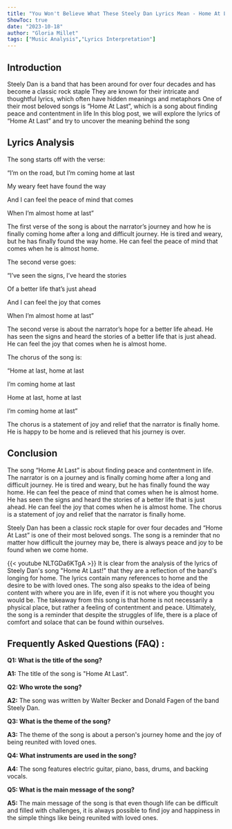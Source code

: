 ```yaml
---
title: "You Won't Believe What These Steely Dan Lyrics Mean - Home At Last!"
ShowToc: true 
date: "2023-10-18"
author: "Gloria Millet" 
tags: ["Music Analysis","Lyrics Interpretation"]
---
```

## Introduction

Steely Dan is a band that has been around for over four decades and has become a classic rock staple They are known for their intricate and thoughtful lyrics, which often have hidden meanings and metaphors One of their most beloved songs is “Home At Last”, which is a song about finding peace and contentment in life In this blog post, we will explore the lyrics of “Home At Last” and try to uncover the meaning behind the song 

## Lyrics Analysis

The song starts off with the verse: 

“I’m on the road, but I’m coming home at last

My weary feet have found the way

And I can feel the peace of mind that comes

When I’m almost home at last”

The first verse of the song is about the narrator’s journey and how he is finally coming home after a long and difficult journey. He is tired and weary, but he has finally found the way home. He can feel the peace of mind that comes when he is almost home. 

The second verse goes: 

“I’ve seen the signs, I’ve heard the stories

Of a better life that’s just ahead

And I can feel the joy that comes

When I’m almost home at last”

The second verse is about the narrator’s hope for a better life ahead. He has seen the signs and heard the stories of a better life that is just ahead. He can feel the joy that comes when he is almost home. 

The chorus of the song is: 

“Home at last, home at last

I’m coming home at last

Home at last, home at last

I’m coming home at last”

The chorus is a statement of joy and relief that the narrator is finally home. He is happy to be home and is relieved that his journey is over. 

## Conclusion

The song “Home At Last” is about finding peace and contentment in life. The narrator is on a journey and is finally coming home after a long and difficult journey. He is tired and weary, but he has finally found the way home. He can feel the peace of mind that comes when he is almost home. He has seen the signs and heard the stories of a better life that is just ahead. He can feel the joy that comes when he is almost home. The chorus is a statement of joy and relief that the narrator is finally home. 

Steely Dan has been a classic rock staple for over four decades and “Home At Last” is one of their most beloved songs. The song is a reminder that no matter how difficult the journey may be, there is always peace and joy to be found when we come home.

{{< youtube NLTGDa6KTgA >}} 
It is clear from the analysis of the lyrics of Steely Dan's song "Home At Last!" that they are a reflection of the band's longing for home. The lyrics contain many references to home and the desire to be with loved ones. The song also speaks to the idea of being content with where you are in life, even if it is not where you thought you would be. The takeaway from this song is that home is not necessarily a physical place, but rather a feeling of contentment and peace. Ultimately, the song is a reminder that despite the struggles of life, there is a place of comfort and solace that can be found within ourselves.

## Frequently Asked Questions (FAQ) :
**Q1: What is the title of the song?**

**A1:** The title of the song is "Home At Last".

**Q2: Who wrote the song?**

**A2:** The song was written by Walter Becker and Donald Fagen of the band Steely Dan.

**Q3: What is the theme of the song?**

**A3:** The theme of the song is about a person's journey home and the joy of being reunited with loved ones.

**Q4: What instruments are used in the song?**

**A4:** The song features electric guitar, piano, bass, drums, and backing vocals.

**Q5: What is the main message of the song?**

**A5:** The main message of the song is that even though life can be difficult and filled with challenges, it is always possible to find joy and happiness in the simple things like being reunited with loved ones.



